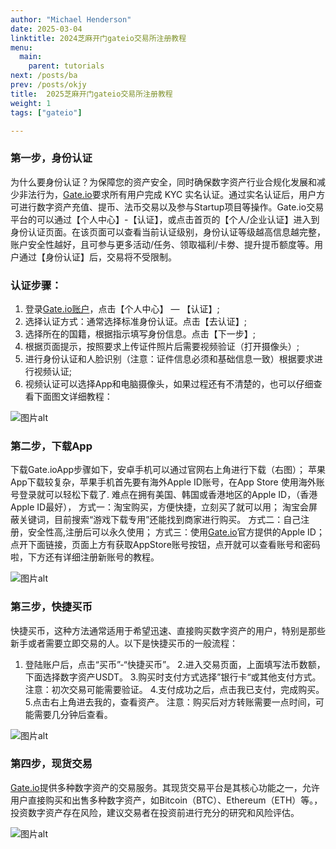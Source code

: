 ```yaml
---
author: "Michael Henderson"
date: 2025-03-04
linktitle: 2024芝麻开门gateio交易所注册教程
menu:
  main:
    parent: tutorials
next: /posts/ba
prev: /posts/okjy
title:  2025芝麻开门gateio交易所注册教程
weight: 1
tags: ["gateio"]

---
```

### 第一步，身份认证
为什么要身份认证？为保障您的资产安全，同时确保数字资产行业合规化发展和减少非法行为，[Gate.io](https://www.gate.io/signup/U1UXUV8K?ref_type=103)要求所有用户完成 KYC 实名认证。通过实名认证后，用户方可进行数字资产充值、提币、法币交易以及参与Startup项目等操作。Gate.io交易平台的可以通过【个人中心】-【认证】，或点击首页的【个人/企业认证】进入到身份认证页面。在该页面可以查看当前认证级别，身份认证等级越高信息越完整，账户安全性越好，且可参与更多活动/任务、领取福利/卡劵、提升提币额度等。用户通过【身份认证】后，交易将不受限制。

### 认证步骤：
1. 登录[Gate.io账户](https://www.gate.io/signup/U1UXUV8K?ref_type=103)，点击【个人中心】 — 【认证】;
2. 选择认证方式：通常选择标准身份认证。点击【去认证】;
3. 选择所在的国籍，根据指示填写身份信息。点击【下一步】;
4. 根据页面提示，按照要求上传证件照片后需要视频验证（打开摄像头）;
6. 进行身份认证和人脸识别（注意：证件信息必须和基础信息一致）根据要求进行视频认证;
7. 视频认证可以选择App和电脑摄像头，如果过程还有不清楚的，也可以仔细查看下面图文详细教程：

![图片alt](https://ice.frostsky.com/2024/11/04/c552be5d82f593e127bca233cf5dad6a.png "图片title")

### 第二步，下载App
下载Gate.ioApp步骤如下，安卓手机可以通过官网右上角进行下载（右图）；
苹果App下载较复杂，苹果手机首先要有海外Apple ID账号，在App Store 使用海外账号登录就可以轻松下载了.
难点在拥有美国、韩国或香港地区的Apple ID，（香港Apple ID最好），
方式一：淘宝购买，方便快捷，立刻买了就可以用；
淘宝会屏蔽关键词，目前搜索“游戏下载专用”还能找到商家进行购买。
方式二：自己注册，安全性高,注册后可以永久使用；
方式三：使用[Gate.io](https://www.gate.io/signup/U1UXUV8K?ref_type=103)官方提供的Apple ID；
点开下面链接，页面上方有获取AppStore账号按钮，点开就可以查看账号和密码啦，下方还有详细注册新账号的教程。

![图片alt](https://ice.frostsky.com/2024/11/04/4b90452f2f5252b26d3d4363f8671a34.png "图片title")

### 第三步，快捷买币
快捷买币，这种方法通常适用于希望迅速、直接购买数字资产的用户，特别是那些新手或者需要立即交易的人。以下是快捷买币的一般流程：
1. 登陆账户后，点击“买币”-“快捷买币”。
2.进入交易页面，上面填写法币数额，下面选择数字资产USDT。
3.购买时支付方式选择”银行卡“或其他支付方式。
注意：初次交易可能需要验证。
4.支付成功之后，点击我已支付，完成购买。
5.点击右上角进去我的，查看资产。
注意：购买后对方转账需要一点时间，可能需要几分钟后查看。

![图片alt](https://ice.frostsky.com/2024/11/04/2b965c1c1ae7553f7487ccd66d6351f9.png "图片title")

### 第四步，现货交易
[Gate.io](https://www.gate.io/signup/U1UXUV8K?ref_type=103)提供多种数字资产的交易服务。其现货交易平台是其核心功能之一，允许用户直接购买和出售多种数字资产，如Bitcoin（BTC）、Ethereum（ETH）等。，投资数字资产存在风险，建议交易者在投资前进行充分的研究和风险评估。

![图片alt](https://ice.frostsky.com/2024/11/04/725d34d3280a0e77428c97d2797041b5.png "图片title")

